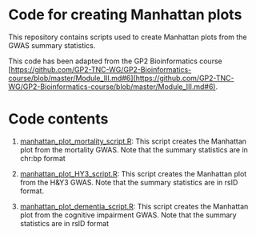 # Code for creating Manhattan plots

This repository contains scripts used to create Manhattan plots from the GWAS summary statistics. 

This code has been adapted from the GP2 Bioinformatics course [https://github.com/GP2-TNC-WG/GP2-Bioinformatics-course/blob/master/Module_III.md#6](https://github.com/GP2-TNC-WG/GP2-Bioinformatics-course/blob/master/Module_III.md#6).

# Code contents

1. [manhattan_plot_mortality_script.R](https://github.com/huw-morris-lab/PD-survival-GWAS/blob/main/manhattan_plot/manhattan_plot_mortality_script.R): This script creates the Manhattan plot from the mortality GWAS. Note that the summary statistics are in chr:bp format

2. [manhattan_plot_HY3_script.R](https://github.com/huw-morris-lab/PD-survival-GWAS/blob/main/manhattan_plot/manhattan_plot_HY3_script.R): This script creates the Manhattan plot from the H&Y3 GWAS. Note that the summary statistics are in rsID format.

3. [manhattan_plot_dementia_script.R](https://github.com/huw-morris-lab/PD-survival-GWAS/blob/main/manhattan_plot/manhattan_plot_dementia_script.R): This script creates the Manhattan plot from the cognitive impairment GWAS. Note that the summary statistics are in rsID format
